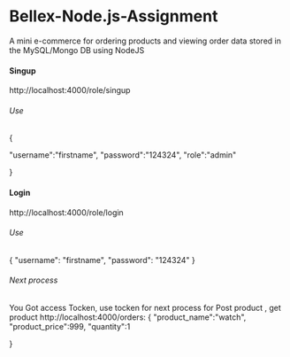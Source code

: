 # Bellex-Node.js-Assignment
A mini e-commerce for ordering products and viewing order data stored in the MySQL/Mongo DB using NodeJS
#### Singup
http://localhost:4000/role/singup
###### Use
{
  
"username":"firstname",
"password":"124324",
"role":"admin"

}

#### Login
http://localhost:4000/role/login
###### Use
{
  "username": "firstname",
  "password": "124324"
}
######  Next process
You Got access Tocken, use  tocken for next process for Post  product , get product 
http://localhost:4000/orders:
{
 "product_name":"watch",
 "product_price":999,
 "quantity":1

}


